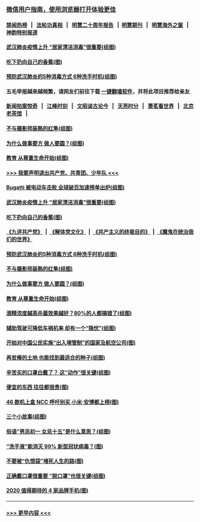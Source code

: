 ### [微信用户指南，使用浏览器打开体验更佳](https://github.com/gfw-breaker/banned-news1/blob/master/indexes/wechat-guide.md?t=0)
#### [禁闻热榜](热点新闻.md?t=0)  &nbsp;&nbsp;|&nbsp;&nbsp; [法轮功真相](https://github.com/gfw-breaker/truth/blob/master/README.md?t=0) &nbsp;&nbsp;|&nbsp;&nbsp; [明慧二十周年报告](https://github.com/gfw-breaker/mh-reports/blob/master/README.md?t=0) &nbsp;&nbsp;|&nbsp;&nbsp;[明慧期刊](https://github.com/gfw-breaker/mh-qikan) &nbsp;&nbsp;|&nbsp;&nbsp; [明慧海外之窗](https://github.com/gfw-breaker/mh-news/blob/master/README.md?t=0) &nbsp;&nbsp;|&nbsp;&nbsp; [神韵特别报道](https://github.com/gfw-breaker/mh-news/blob/master/shenyun.md?t=0)
#### [武汉肺炎疫情上升 “居家清洁消毒”很重要(组图)](../pages/p8/921693.md?t=02031622) 
#### [吃下扔向自己的香蕉(图)](../pages/p8/921375.md?t=02031622) 
#### [预防武汉肺炎的5种消毒方式 6种洗手时机(组图)](../pages/p8/921571.md?t=02031622) 
#### 五毛举报越来越频繁，请网友们前往下载 [一键翻墙软件](https://github.com/gfw-breaker/ssr-accounts)，并将此项目推荐给亲友
#### [新闻拍案惊奇](https://github.com/gfw-breaker/banned-news1/blob/master/pages/link4.md) &nbsp;&nbsp;|&nbsp;&nbsp; [江峰时刻](https://github.com/gfw-breaker/banned-news1/blob/master/pages/link4.md) &nbsp;&nbsp;|&nbsp;&nbsp; [文昭谈古论今](https://github.com/gfw-breaker/banned-news1/blob/master/pages/link4.md) &nbsp;&nbsp;|&nbsp;&nbsp; [天亮时分](https://github.com/gfw-breaker/banned-news1/blob/master/pages/link4.md) &nbsp;&nbsp;|&nbsp;&nbsp; [萧茗看世界](https://github.com/gfw-breaker/banned-news1/blob/master/pages/link4.md) &nbsp;&nbsp;|&nbsp;&nbsp; [北京老茶馆](https://github.com/gfw-breaker/banned-news1/blob/master/pages/link4.md) &nbsp;&nbsp;|&nbsp;&nbsp; 
#### [不与摄影师装熟的红隼(组图)](../pages/p8/921356.md?t=02031622) 
#### [为什么做事要方 做人要圆？(组图)](../pages/p8/921380.md?t=02031622) 
#### [教育 从尊重生命开始(组图)](../pages/p8/921361.md?t=02031622) 
#### [>>> 我要声明退出共产党、共青团、少年队 <<<](https://github.com/begood0513/goodnews/blob/master/quit/letter.md) 
#### [Bugatti 被电动车击败 全球破百加速榜单出炉(组图)](../pages/p8/921716.md?t=02031622) 
#### [武汉肺炎疫情上升 “居家清洁消毒”很重要(组图)](../pages/p8/921693.md?t=02031622) 
#### [吃下扔向自己的香蕉(图)](../pages/p8/921375.md?t=02031622) 
#### [《九评共产党》](https://github.com/begood0513/9ping.md/blob/master/README.md) &nbsp;|&nbsp; [《解体党文化》](../../../../jtdwh.md/blob/master/README.md)  &nbsp;|&nbsp; [《共产主义的终极目的》](../../../../gczydzjmd.md/blob/master/README.md) &nbsp;|&nbsp; [《魔鬼在统治我们的世界》](../../../../mgztzwmdsj.md/blob/master/README.md) 
#### [预防武汉肺炎的5种消毒方式 6种洗手时机(组图)](../pages/p8/921571.md?t=02031622) 
#### [不与摄影师装熟的红隼(组图)](../pages/p8/921356.md?t=02031622) 
#### [为什么做事要方 做人要圆？(组图)](../pages/p8/921380.md?t=02031622) 
#### [教育 从尊重生命开始(组图)](../pages/p8/921361.md?t=02031622) 
#### [酒精浓度越高杀菌效果越好？80%的人都搞错了(组图)](../pages/p8/921322.md?t=02031622) 
#### [辅助驾驶可降低车祸机率 却有一个“隐忧”(组图)](../pages/p8/921302.md?t=02031622) 
#### [开始对中国公民实施“出入境管制”的国家及航空公司(图)](../pages/p8/921386.md?t=02031622) 
#### [再贫瘠的土地 也能找到最适合的种子(组图)](../pages/p8/921346.md?t=02031622) 
#### [辛苦买的口罩白戴了？ 这“动作”很关键(组图)](../pages/p8/921198.md?t=02031622) 
#### [便宜的东西 往往都很贵(图)](../pages/p8/921155.md?t=02031622) 
#### [46 款机上盒 NCC 呼吁别买 小米‧安博都上榜(图)](../pages/p8/921278.md?t=02031622) 
#### [三个小故事(组图)](../pages/p8/921036.md?t=02031622) 
#### [俗语“男忌初一 女忌十五”是什么意思？(组图)](../pages/p8/921100.md?t=02031622) 
#### [“洗手液”能消灭 99% 新型冠状病毒？(图)](../pages/p8/921196.md?t=02031622) 
#### [不要被“仇恨袋”堵死人生的路(图)](../pages/p8/921132.md?t=02031622) 
#### [正确戴口罩很重要 “脱口罩”也很关键(组图)](../pages/p8/920920.md?t=02031622) 
#### [2020 值得期待的 4 家品牌手机(图)](../pages/p8/921125.md?t=02031622) 

----
#### [ >>> 更早内容 <<< ](../indexes/p8-earlier.md)
